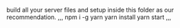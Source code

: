 build all your server files and setup inside this folder as our recommendation.
,,,
npm i -g yarn
yarn install
yarn start
,,,
